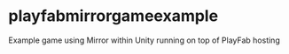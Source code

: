 # playfabmirrorgameexample
Example game using Mirror within Unity running on top of PlayFab hosting
